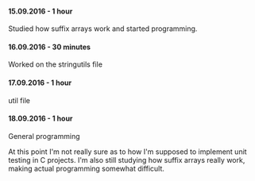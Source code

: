 #### 15.09.2016 - 1 hour
Studied how suffix arrays work and started programming.
#### 16.09.2016 - 30 minutes
Worked on the stringutils file
#### 17.09.2016 - 1 hour
util file
#### 18.09.2016 - 1 hour
General programming

At this point I'm not really sure as to how I'm supposed to implement unit testing in C projects.
I'm also still studying how suffix arrays really work, making actual programming somewhat difficult.

